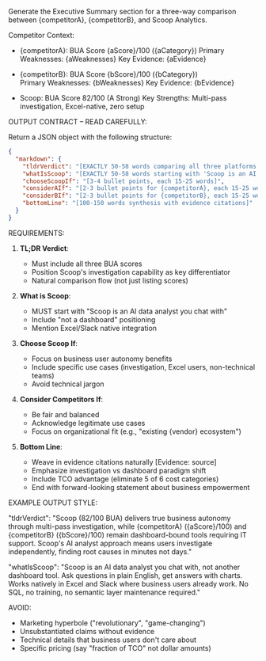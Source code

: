 Generate the Executive Summary section for a three-way comparison between {competitorA}, {competitorB}, and Scoop Analytics.

Competitor Context:
- {competitorA}: BUA Score {aScore}/100 ({aCategory})
  Primary Weaknesses: {aWeaknesses}
  Key Evidence: {aEvidence}

- {competitorB}: BUA Score {bScore}/100 ({bCategory})  
  Primary Weaknesses: {bWeaknesses}
  Key Evidence: {bEvidence}

- Scoop: BUA Score 82/100 (A Strong)
  Key Strengths: Multi-pass investigation, Excel-native, zero setup

OUTPUT CONTRACT – READ CAREFULLY:

Return a JSON object with the following structure:
```json
{
  "markdown": {
    "tldrVerdict": "[EXACTLY 50-58 words comparing all three platforms with BUA scores]",
    "whatIsScoop": "[EXACTLY 50-58 words starting with 'Scoop is an AI data analyst you chat with...']",
    "chooseScoopIf": "[3-4 bullet points, each 15-25 words]",
    "considerAIf": "[2-3 bullet points for {competitorA}, each 15-25 words]",
    "considerBIf": "[2-3 bullet points for {competitorB}, each 15-25 words]",
    "bottomLine": "[100-150 words synthesis with evidence citations]"
  }
}
```

REQUIREMENTS:

1. **TL;DR Verdict**: 
   - Must include all three BUA scores
   - Position Scoop's investigation capability as key differentiator
   - Natural comparison flow (not just listing scores)

2. **What is Scoop**:
   - MUST start with "Scoop is an AI data analyst you chat with"
   - Include "not a dashboard" positioning
   - Mention Excel/Slack native integration

3. **Choose Scoop If**:
   - Focus on business user autonomy benefits
   - Include specific use cases (investigation, Excel users, non-technical teams)
   - Avoid technical jargon

4. **Consider Competitors If**:
   - Be fair and balanced
   - Acknowledge legitimate use cases
   - Focus on organizational fit (e.g., "existing {vendor} ecosystem")

5. **Bottom Line**:
   - Weave in evidence citations naturally [Evidence: source]
   - Emphasize investigation vs dashboard paradigm shift  
   - Include TCO advantage (eliminate 5 of 6 cost categories)
   - End with forward-looking statement about business empowerment

EXAMPLE OUTPUT STYLE:

"tldrVerdict": "Scoop (82/100 BUA) delivers true business autonomy through multi-pass investigation, while {competitorA} ({aScore}/100) and {competitorB} ({bScore}/100) remain dashboard-bound tools requiring IT support. Scoop's AI analyst approach means users investigate independently, finding root causes in minutes not days."

"whatIsScoop": "Scoop is an AI data analyst you chat with, not another dashboard tool. Ask questions in plain English, get answers with charts. Works natively in Excel and Slack where business users already work. No SQL, no training, no semantic layer maintenance required."

AVOID:
- Marketing hyperbole ("revolutionary", "game-changing")
- Unsubstantiated claims without evidence
- Technical details that business users don't care about
- Specific pricing (say "fraction of TCO" not dollar amounts)